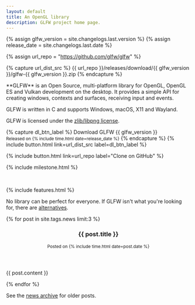 ```yaml
---
layout: default
title: An OpenGL library
description: GLFW project home page.
---
```


{% assign glfw_version = site.changelogs.last.version %}
{% assign release_date = site.changelogs.last.date %}

{% assign url_repo = "https://github.com/glfw/glfw" %}

{% capture url_dist_src %}
{{ url_repo  }}/releases/download/{{ glfw_version }}/glfw-{{ glfw_version }}.zip
{% endcapture %}

<div class="pure-g">
<div class="pure-u-1 pure-u-md-2-3" markdown="1">
**GLFW** is an Open Source, multi-platform library for OpenGL, OpenGL ES and
Vulkan development on the desktop.  It provides a simple API for creating
windows, contexts and surfaces, receiving input and events.

GLFW is written in C and supports Windows, macOS, X11 and Wayland.

GLFW is licensed under the [zlib/libpng license](license.html).

</div>
<div class="pure-u-1 pure-u-md-1-3" markdown="1">

{% capture dl_btn_label %}
Download GLFW {{ glfw_version }}
<br>
<small>Released on {% include time.html date=release_date %}</small>
{% endcapture %}
{% include button.html link=url_dist_src label=dl_btn_label %}

{% include button.html link=url_repo label="Clone on GitHub" %}

{% include milestone.html %}

</div>
</div>

<br/>

<div class="pure-g">
<div class="pure-u-1 pure-u-md-2-3" markdown="1">

{% include features.html %}

No library can be perfect for everyone.  If GLFW isn't what you're looking for,
there are
[alternatives](https://www.opengl.org/wiki/Related_toolkits_and_APIs).

</div>
<div class="pure-u-1 pure-u-md-1-3" markdown="1">

{% for post in site.tags.news limit:3 %}
<article>
<header>

<h3>{{ post.title }}</h3>
<small>
Posted on {% include time.html date=post.date %}
</small>

</header>

{{ post.content }}

</article>
{% endfor %}

See the [news archive](news.html) for older posts.

</div>
</div>
